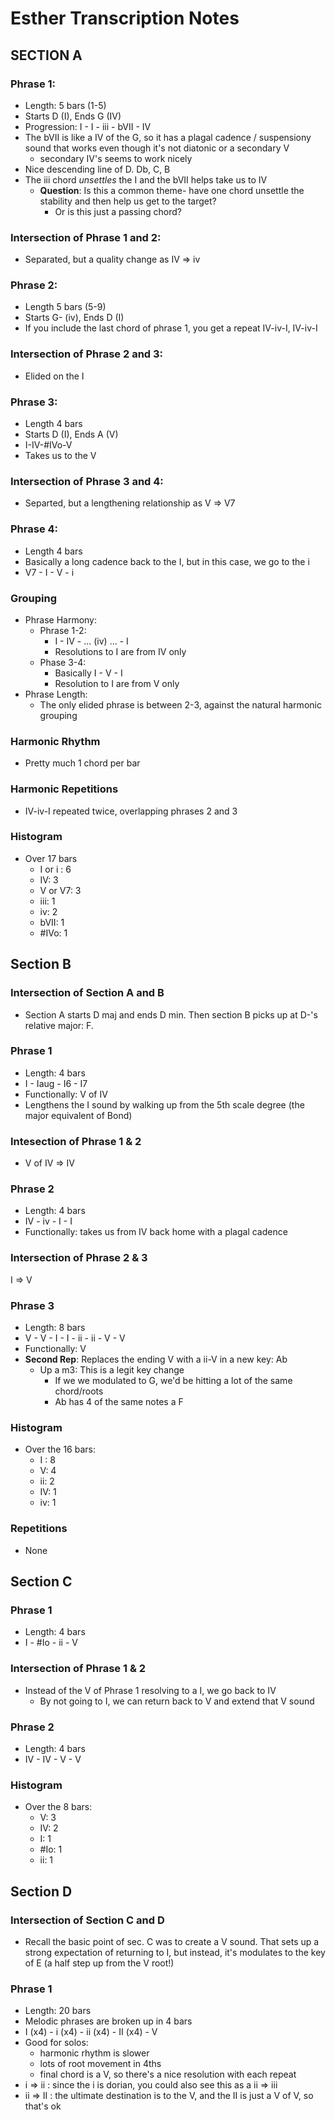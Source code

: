 Esther Transcription Notes
====================

## SECTION A

### Phrase 1: 
- Length: 5 bars (1-5)
- Starts D (I), Ends G (IV)
- Progression: I - I - iii - bVII - IV
- The bVII is like a IV of the G, so it has a plagal cadence / suspensiony sound that works even though it's not diatonic or a secondary V
    - secondary IV's seems to work nicely
- Nice descending line of D. Db, C, B
- The iii chord *unsettles* the I and the bVII helps take us to IV  
    - **Question**: Is this a common theme- have one chord unsettle the stability and then help us get to the target?
        - Or is this just a passing chord?

### Intersection of Phrase 1 and 2:
- Separated, but a quality change as IV => iv

### Phrase 2:
- Length 5 bars (5-9)
- Starts G- (iv), Ends D (I)
- If you include the last chord of phrase 1, you get a repeat IV-iv-I, IV-iv-I

### Intersection of Phrase 2 and 3:
- Elided on the I

### Phrase 3:
- Length 4 bars
- Starts D (I), Ends A (V)
- I-IV-#IVo-V
- Takes us to the V

### Intersection of Phrase 3 and 4:
- Separted, but a lengthening relationship as V => V7

### Phrase 4:
- Length 4 bars
- Basically a long cadence back to the I, but in this case, we go to the i
- V7 - I - V - i

### Grouping
- Phrase Harmony:
    - Phrase 1-2:
        - I - IV - ... (iv) ... - I
        - Resolutions to I are from IV only    
    - Phase 3-4:
        - Basically I - V - I
        - Resolution to I are from V only
- Phrase Length:
    - The only elided phrase is between 2-3, against the natural harmonic grouping

### Harmonic Rhythm
- Pretty much 1 chord per bar

### Harmonic Repetitions
- IV-iv-I repeated twice, overlapping phrases 2 and 3 

### Histogram
- Over 17 bars
    - I or i :  6
    - IV:       3
    - V or V7:  3
    - iii:      1
    - iv:       2
    - bVII:     1
    - #IVo:     1

## Section B

### Intersection of Section A and B
- Section A starts D maj and ends D min.  Then section B picks up at D-'s relative major: F.

### Phrase 1
- Length: 4 bars
- I - Iaug - I6 - I7
- Functionally: V of IV 
- Lengthens the I sound by walking up from the 5th scale degree (the major equivalent of Bond)

### Intesection of Phrase 1 & 2
- V of IV => IV

### Phrase 2
- Length: 4 bars
- IV - iv - I - I
- Functionally: takes us from IV back home with a plagal cadence

### Intersection of Phrase 2 & 3
I => V

### Phrase 3
- Length: 8 bars
- V - V - I - I - ii - ii - V - V
- Functionally: V
- **Second Rep**: Replaces the ending V with a ii-V in a new key: Ab
    - Up a m3: This is a legit key change
        - If we we modulated to G, we'd be hitting a lot of the same chord/roots
        - Ab has 4 of the same notes a F

### Histogram
- Over the 16 bars:
    - I :   8
    - V:    4
    - ii:   2
    - IV:   1
    - iv:   1

### Repetitions
- None

## Section C

### Phrase 1
- Length: 4 bars
- I - #Io - ii - V

### Intersection of Phrase 1 & 2
- Instead of the V of Phrase 1 resolving to a I, we go back to IV
    - By not going to I, we can return back to V and extend that V sound

### Phrase 2
- Length: 4 bars
- IV - IV - V - V

### Histogram
- Over the 8 bars:
    - V:    3
    - IV:   2
    - I:    1
    - #Io:  1
    - ii:   1

## Section D

### Intersection of Section C and D
- Recall the basic point of sec. C was to create a V sound.  That sets up a strong expectation of returning to I, but instead, it's modulates to the key of E (a half step up from the V root!)

### Phrase 1
- Length: 20 bars
- Melodic phrases are broken up in 4 bars
- I (x4) - i (x4) - ii (x4) - II (x4) - V
- Good for solos:
    - harmonic rhythm is slower
    - lots of root movement in 4ths
    - final chord is a V, so there's a nice resolution with each repeat 
- i =>  ii : since the i is dorian, you could also see this as a ii => iii
- ii => II : the ultimate destination is to the V, and the II is just a V of V, so that's ok
